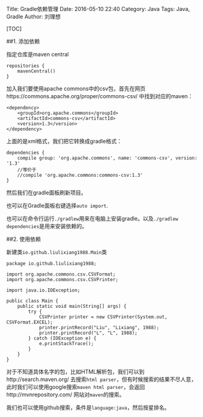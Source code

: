 Title: Gradle依赖管理
Date: 2016-05-10 22:40
Category: Java
Tags: Java, Gradle
Author: 刘理想

[TOC]

##1. 添加依赖

指定仓库是maven central

```
repositories {
    mavenCentral()
}
```

加入我们要使用apache commons中的csv包，首先在网页https://commons.apache.org/proper/commons-csv/ 中找到对应的maven：

```
<dependency>
    <groupId>org.apache.commons</groupId>
    <artifactId>commons-csv</artifactId>
    <version>1.3</version>
</dependency>
```

上面的是xml格式，我们把它转换成gradle格式：

```
dependencies {
    compile group: 'org.apache.commons', name: 'commons-csv', version: '1.3'
    //等价于
    //compile 'org.apache.commons:commons-csv:1.3'
}
```

然后我们在gradle面板刷新项目。

也可以在Gradle面板右键选择`auto import`.

也可以在命令行运行`./gradlew`用来在电脑上安装gradle。以及`./gradlew dependencies`是用来安装依赖的。

##2. 使用依赖

新建类`io.github.liulixiang1988.Main`类

```
package io.github.liulixiang1988;

import org.apache.commons.csv.CSVFormat;
import org.apache.commons.csv.CSVPrinter;

import java.io.IOException;

public class Main {
    public static void main(String[] args) {
        try {
            CSVPrinter printer = new CSVPrinter(System.out, CSVFormat.EXCEL);
            printer.printRecord("Liu", "Lixiang", 1988);
            printer.printRecord("L", "L", 1988);
        } catch (IOException e) {
            e.printStackTrace();
        }
    }
}
```

对于不知道具体名字的包，比如HTML解析包，我们可以到http://search.maven.org/ 去搜索`html parser`，但有时候搜索的结果不尽人意，此时我们可以使用google搜索`maven html parser`，会返回http://mvnrepository.com/ 网站对`maven`的搜索。

我们也可以使用github搜索，条件是`language:java`，然后按星排名。